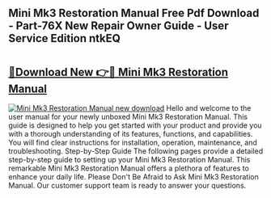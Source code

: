 ## Mini Mk3 Restoration Manual Free Pdf Download - Part-76X New Repair Owner Guide - User Service Edition ntkEQ

# <h2><a href="http://bc81072.oget.top/?id=Mini+Mk3+Restoration+Manual">🔗Download New 👉🔴 Mini Mk3 Restoration Manual</a></h2>

[![Mini Mk3 Restoration Manual new download](https://i.imgur.com/5g1atiW.png)](http://bc81072.oget.top/?id=Mini+Mk3+Restoration+Manual)
Hello and welcome to the user manual for your newly unboxed Mini Mk3 Restoration Manual. This guide is designed to help you get started with your product and provide you with a thorough understanding of its features, functions, and capabilities. You will find clear instructions for installation, operation, maintenance, and troubleshooting. Step-by-Step Guide The following pages provide a detailed step-by-step guide to setting up your Mini Mk3 Restoration Manual. This remarkable Mini Mk3 Restoration Manual offers a plethora of features to enhance your daily life. Please Don't Be Afraid to Ask Mini Mk3 Restoration Manual. Our customer support team is ready to answer your questions.
